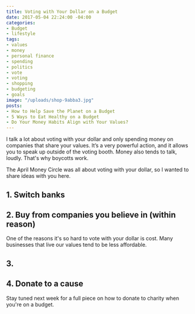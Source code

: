 ```yaml
---
title: Voting with Your Dollar on a Budget
date: 2017-05-04 22:24:00 -04:00
categories:
- Budget
- lifestyle
tags:
- values
- money
- personal finance
- spending
- politics
- vote
- voting
- shopping
- budgeting
- goals
image: "/uploads/shop-9abba3.jpg"
posts:
- How to Help Save the Planet on a Budget
- 5 Ways to Eat Healthy on a Budget
- Do Your Money Habits Align with Your Values?
---
```


I talk a lot about voting with your dollar and only spending money on companies that share your values. It’s a very powerful action, and it allows you to speak up outside of the voting booth. Money also tends to talk, loudly. That's why boycotts work.

The April Money Circle was all about voting with your dollar, so I wanted to share ideas with you here.

## 1. Switch banks

## 2. Buy from companies you believe in (within reason)

One of the reasons it's so hard to vote with your dollar is cost. Many businesses that live our values tend to be less affordable. 

## 3. 

## 4. Donate to a cause

Stay tuned next week for a full piece on how to donate to charity when you're on a budget.